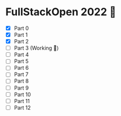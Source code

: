 # FullStackOpen 2022 🌱
 
- [x] Part 0
- [x] Part 1
- [x] Part 2
- [ ] Part 3 (Working 📌)
- [ ] Part 4
- [ ] Part 5
- [ ] Part 6
- [ ] Part 7
- [ ] Part 8
- [ ] Part 9
- [ ] Part 10
- [ ] Part 11
- [ ] Part 12
